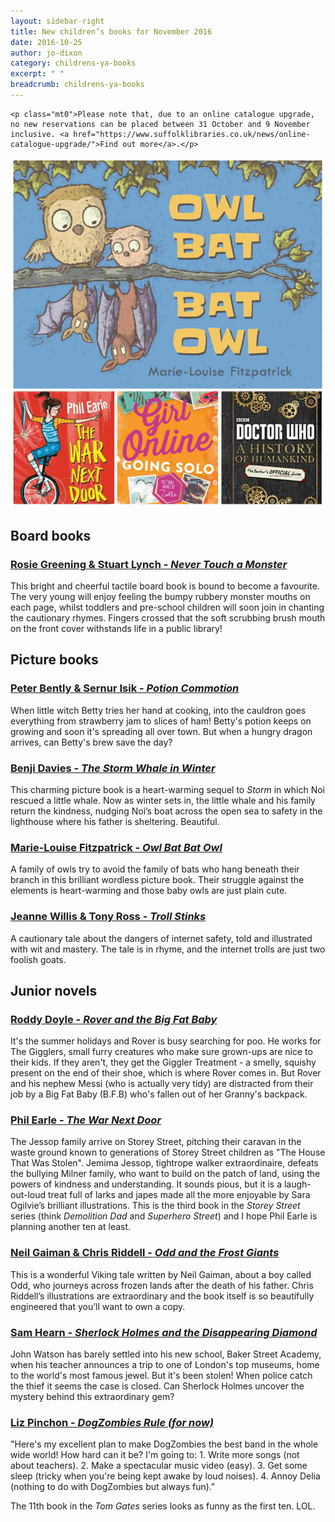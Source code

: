 ```yaml
---
layout: sidebar-right
title: New children’s books for November 2016
date: 2016-10-25
author: jo-dixon
category: childrens-ya-books
excerpt: " "
breadcrumb: childrens-ya-books
---
```


<div class="{% include /c/generic-panel.html %}">

    <p class="mt0">Please note that, due to an online catalogue upgrade, no new reservations can be placed between 31 October and 9 November inclusive. <a href="https://www.suffolklibraries.co.uk/news/online-catalogue-upgrade/">Find out more</a>.</p>

</div>


![Owl Bat Bat Owl, The War Next Door](/images/featured/featured-nov-childrens-ya.jpg)

## Board books

<h3><a href="https://suffolk.spydus.co.uk/cgi-bin/spydus.exe/ENQ/OPAC/BIBENQ/6685129?QRY=CTIBIB%3C%20IRN(1626240)&QRYTEXT=Never%20Touch%20a%20Monster">Rosie Greening &amp; Stuart Lynch - <cite>Never Touch a Monster</cite></a></h3>

This bright and cheerful tactile board book is bound to become a favourite. The very young will enjoy feeling the bumpy rubbery monster mouths on each page, whilst toddlers and pre-school children will soon join in chanting the cautionary rhymes.  Fingers crossed that the soft scrubbing brush mouth on the front cover withstands life in a public library!

## Picture books

<h3><a href="https://suffolk.spydus.co.uk/cgi-bin/spydus.exe/FULL/OPAC/BIBENQ/6690716/65758600,3">Peter Bently &amp; Sernur Isik - <cite>Potion Commotion</cite></a></h3>

When little witch Betty tries her hand at cooking, into the cauldron goes everything from strawberry jam to slices of ham! Betty's potion keeps on growing and soon it's spreading all over town. But when a hungry dragon arrives, can Betty's brew save the day?

<h3><a href="https://suffolk.spydus.co.uk/cgi-bin/spydus.exe/ENQ/OPAC/BIBENQ/6695385?QRY=CTIBIB%3C%20IRN(67942632)&QRYTEXT=The%20storm%20whale%20in%20winter">Benji Davies - <cite>The Storm Whale in Winter</cite></a></h3>

This charming picture book is a heart-warming sequel to <cite>Storm</cite> in which Noi rescued a little whale. Now as winter sets in, the little whale and his family return the kindness, nudging Noi’s boat across the open sea to safety in the lighthouse where his father is sheltering. Beautiful.

<h3><a href="https://suffolk.spydus.co.uk/cgi-bin/spydus.exe/ENQ/OPAC/BIBENQ/6696465?QRY=CTIBIB%3C%20IRN(65784045)&QRYTEXT=Owl%20bat%20bat%20owl">Marie-Louise Fitzpatrick - <cite>Owl Bat Bat Owl</cite></a></h3>

A family of owls try to avoid the family of bats who hang beneath their branch in this brilliant wordless picture book. Their struggle against the elements is heart-warming and those baby owls are just plain cute.

<h3><a href="https://suffolk.spydus.co.uk/cgi-bin/spydus.exe/ENQ/OPAC/BIBENQ/6698565?QRY=CTIBIB%3C%20IRN(69495622)&QRYTEXT=Troll%20stinks">Jeanne Willis &amp; Tony Ross - <cite>Troll Stinks</cite></a></h3>

A cautionary tale about the dangers of internet safety, told and illustrated with wit and mastery. The tale is in rhyme, and the internet trolls are just two foolish goats.

## Junior novels

<h3><a href="https://suffolk.spydus.co.uk/cgi-bin/spydus.exe/ENQ/OPAC/BIBENQ/6702045?QRY=CTIBIB%3C%20IRN(65785403)&QRYTEXT=Rover%20and%20the%20big%20fat%20baby">Roddy Doyle - <cite>Rover and the Big Fat Baby</cite></a></h3>

It's the summer holidays and Rover is busy searching for poo. He works for The Gigglers, small furry creatures who make sure grown-ups are nice to their kids. If they aren't, they get the Giggler Treatment - a smelly, squishy present on the end of their shoe, which is where Rover comes in. But Rover and his nephew Messi (who is actually very tidy) are distracted from their job by a Big Fat Baby (B.F.B) who's fallen out of her Granny's backpack.

<h3><a href="https://suffolk.spydus.co.uk/cgi-bin/spydus.exe/ENQ/OPAC/BIBENQ/6705586?QRY=CTIBIB%3C%20IRN(65593829)&QRYTEXT=The%20war%20next%20door">Phil Earle - <cite>The War Next Door</cite></a></h3>

The Jessop family arrive on Storey Street, pitching their caravan in the waste ground known to generations of Storey Street children as "The House That Was Stolen".  Jemima Jessop, tightrope walker extraordinaire, defeats the bullying Milner family, who want to build on the patch of land, using the powers of kindness and understanding. It sounds pious, but it is a laugh-out-loud treat full of larks and japes made all the more enjoyable by Sara Ogilvie’s brilliant illustrations. This is the third book in the <cite>Storey Street</cite> series (think <cite>Demolition Dad</cite> and <cite>Superhero Street</cite>) and I hope Phil Earle is planning another ten at least.

<h3><a href="https://suffolk.spydus.co.uk/cgi-bin/spydus.exe/FULL/OPAC/BIBENQ/6708105/67560146,2">Neil Gaiman &amp; Chris Riddell - <cite>Odd and the Frost Giants</cite></a></h3>

This is a wonderful Viking tale written by Neil Gaiman, about a boy called Odd, who journeys across frozen lands after the death of his father. Chris Riddell’s illustrations are extraordinary and the book itself is so beautifully engineered that you’ll want to own a copy.

<h3><a href="https://suffolk.spydus.co.uk/cgi-bin/spydus.exe/ENQ/OPAC/BIBENQ/6711076?QRY=CTIBIB%3C%20IRN(69495617)&QRYTEXT=Sherlock%20Holmes%20and%20the%20disappearing%20diamond">Sam Hearn - <cite>Sherlock Holmes and the Disappearing Diamond</cite></a></h3>

John Watson has barely settled into his new school, Baker Street Academy, when his teacher announces a trip to one of London's top museums, home to the world's most famous jewel. But it's been stolen! When police catch the thief it seems the case is closed. Can Sherlock Holmes uncover the mystery behind this extraordinary gem?

<h3><a href="https://suffolk.spydus.co.uk/cgi-bin/spydus.exe/ENQ/OPAC/BIBENQ/6713824?QRY=CTIBIB%3C%20IRN(69495049)&QRYTEXT=DogZombies%20rule%20(for%20now)">Liz Pinchon - <cite>DogZombies Rule (for now)</cite></a></h3>

"Here's my excellent plan to make DogZombies the best band in the whole wide world! How hard can it be? I'm going to: 1. Write more songs (not about teachers). 2. Make a spectacular music video (easy). 3. Get some sleep (tricky when you're being kept awake by loud noises). 4. Annoy Delia (nothing to do with DogZombies but always fun)."

The 11th book in the <cite>Tom Gates</cite> series looks as funny as the first ten. LOL.
